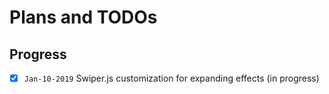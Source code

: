# Plans and TODOs

## Progress

 - [x] `Jan-10-2019` Swiper.js customization for expanding effects (in progress)
